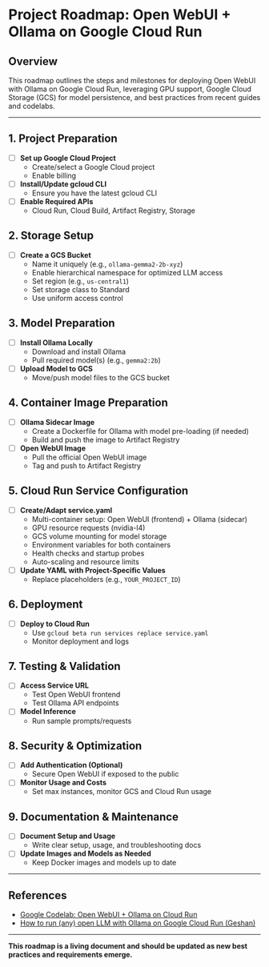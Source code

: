 # Project Roadmap: Open WebUI + Ollama on Google Cloud Run

## Overview
This roadmap outlines the steps and milestones for deploying Open WebUI with Ollama on Google Cloud Run, leveraging GPU support, Google Cloud Storage (GCS) for model persistence, and best practices from recent guides and codelabs.

---

## 1. **Project Preparation**
- [ ] **Set up Google Cloud Project**
  - Create/select a Google Cloud project
  - Enable billing
- [ ] **Install/Update gcloud CLI**
  - Ensure you have the latest gcloud CLI
- [ ] **Enable Required APIs**
  - Cloud Run, Cloud Build, Artifact Registry, Storage

## 2. **Storage Setup**
- [ ] **Create a GCS Bucket**
  - Name it uniquely (e.g., `ollama-gemma2-2b-xyz`)
  - Enable hierarchical namespace for optimized LLM access
  - Set region (e.g., `us-central1`)
  - Set storage class to Standard
  - Use uniform access control

## 3. **Model Preparation**
- [ ] **Install Ollama Locally**
  - Download and install Ollama
  - Pull required model(s) (e.g., `gemma2:2b`)
- [ ] **Upload Model to GCS**
  - Move/push model files to the GCS bucket

## 4. **Container Image Preparation**
- [ ] **Ollama Sidecar Image**
  - Create a Dockerfile for Ollama with model pre-loading (if needed)
  - Build and push the image to Artifact Registry
- [ ] **Open WebUI Image**
  - Pull the official Open WebUI image
  - Tag and push to Artifact Registry

## 5. **Cloud Run Service Configuration**
- [ ] **Create/Adapt service.yaml**
  - Multi-container setup: Open WebUI (frontend) + Ollama (sidecar)
  - GPU resource requests (nvidia-l4)
  - GCS volume mounting for model storage
  - Environment variables for both containers
  - Health checks and startup probes
  - Auto-scaling and resource limits
- [ ] **Update YAML with Project-Specific Values**
  - Replace placeholders (e.g., `YOUR_PROJECT_ID`)

## 6. **Deployment**
- [ ] **Deploy to Cloud Run**
  - Use `gcloud beta run services replace service.yaml`
  - Monitor deployment and logs

## 7. **Testing & Validation**
- [ ] **Access Service URL**
  - Test Open WebUI frontend
  - Test Ollama API endpoints
- [ ] **Model Inference**
  - Run sample prompts/requests

## 8. **Security & Optimization**
- [ ] **Add Authentication (Optional)**
  - Secure Open WebUI if exposed to the public
- [ ] **Monitor Usage and Costs**
  - Set max instances, monitor GCS and Cloud Run usage

## 9. **Documentation & Maintenance**
- [ ] **Document Setup and Usage**
  - Write clear setup, usage, and troubleshooting docs
- [ ] **Update Images and Models as Needed**
  - Keep Docker images and models up to date

---

## References
- [Google Codelab: Open WebUI + Ollama on Cloud Run](https://codelabs.developers.google.com/codelabs/how-to-use-ollama-sidecar-open-webui-frontend-cloud-run-gpu#0)
- [How to run (any) open LLM with Ollama on Google Cloud Run (Geshan)](https://geshan.com.np/blog/2025/01/ollama-google-cloud-run/)

---

**This roadmap is a living document and should be updated as new best practices and requirements emerge.** 